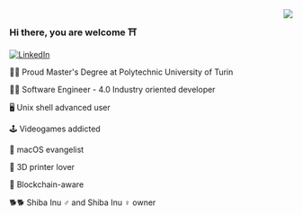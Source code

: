 <img align='right' src="https://github-readme-stats.vercel.app/api?username=strawberry-code&show_icons=true&title_color=fff&icon_color=79ff97&text_color=9f9f9f&bg_color=151515&count_private=true">

### Hi there, you are welcome ⛩

[![LinkedIn](https://img.shields.io/static/v1?label=LinkedIn&message=%20&color=orange&logo=Linkedin&style=flat-square&logoColor=blue)](https://www.linkedin.com/in/cristiano-cavo/)
  
  
👨‍🎓 Proud Master's Degree at Polytechnic University of Turin

👨‍💻 Software Engineer - 4.0 Industry oriented developer

🖥 Unix shell advanced user

🕹 Videogames addicted

🍎 macOS evangelist

🗿 3D printer lover

🔗 Blockchain-aware

🐕🐕 Shiba Inu ♂︎ and Shiba Inu ♀︎ owner
